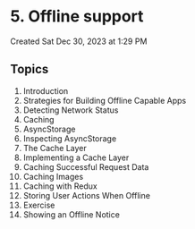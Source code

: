 # 5. Offline support
Created Sat Dec 30, 2023 at 1:29 PM

## Topics
1. Introduction
2. Strategies for Building Offline Capable Apps
3. Detecting Network Status
4. Caching
5. AsyncStorage
6. Inspecting AsyncStorage
7. The Cache Layer
8. Implementing a Cache Layer
9. Caching Successful Request Data
10. Caching Images
11. Caching with Redux
12. Storing User Actions When Offline
13. Exercise
14. Showing an Offline Notice